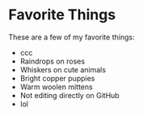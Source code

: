 # Favorite Things

These are a few of my favorite things:

- ccc
- Raindrops on roses
- Whiskers on cute animals
- Bright copper puppies
- Warm woolen mittens
- Not editing directly on GitHub
- lol
